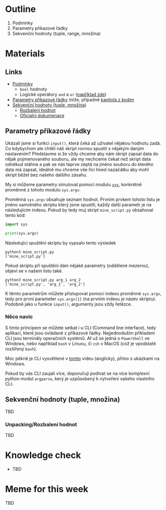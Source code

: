 # Outline

1. Podmínky
2. Parametry příkazové řádky
3. Sekvenční hodnoty (tuple, range, množina)

# Materials

## Links

- [Podmínky](https://kodim.cz/czechitas/uvod-do-progr/prvni-krucky/podminky)
  - `bool` hodnoty
  - Logické operátory `and` a `or` ([například zde](https://naucse.python.cz/lessons/beginners/and-or/))
- [Parametry příkazové řádky](#parametry-příkazové-řádky) (níže, případně [kapitola z kodim](https://kodim.cz/czechitas/python-data/zaklady-programovani/prvni-programy/#parametry-prikazove-radky)
- [Sekvenční hodnoty (tuple, množina)](#sekvenční-hodnoty-tuple-range-množina)
  - [Rozbalení hodnot](#unpackingrozbalení-hodnot)
  - [Oficialní dokumenace](https://docs.python.org/3/library/stdtypes.html#sequence-types-list-tuple-range)

## Parametry příkazové řádky

Ukázali jsme si funkci `input()`, která čeká až uživatel nějakou hodnotu zadá. Co kdybychom ale chtěli náš skript rovnou spustit s nějakým daným nastavením? Představme si že vždy chceme aby nám skript zapsal data do nějak pojmenovaného souboru, ale my nechceme čekat než skript data odněkud stáhne a pak se nás teprve zeptá na jméno souboru do kterého data má zapsat, ideálně mu chceme vše říci hned nazačátku aby mohl skript běžet bez našeho dalšího zásahu.

My si můžeme parametry simulovat pomocí modulu [`sys`](https://docs.python.org/3/library/sys.html#sys.argv), konkrétně proměnné z tohoto modulu `sys.argv`.

Proměnná `sys.argv` obsahuje seznam hodnot. Prvním prvkem tohoto listu je jméno samotného skriptu který jsme spustili, každý další parametr je na následujícím indexu. Pokud by tedy muj skript `mine_script.py` obsahoval tento kód:

```py
import sys

print(sys.argv)
```

Následující spuštění skriptu by vypsalo tento výsledek

```
python3 mine_script.py
['mine_script.py']
```

Pokud skriptu při spuštění dám nějaké parametry (oddělené mezerou), objeví se v našem listu také.

```
python3 mine_script.py arg_1 arg_2
['mine_script.py', 'arg_1', 'arg_2']
```

K těmto parametrům můžete přistupovat pomocí indexu proměnné `sys.argv`, tedy pro první parameter `sys.argv[1]` (na prvním indexu je název skriptu). Podobně jako u funkce `input()`, argumenty jsou vždy řetězce.

### Něco navíc

S tímto principem se můžete setkat i u CLI (Command line interface), tedy aplikací, které jsou ovládané z příkazové řádky. Nejjednoduším příkladem CLI jsou terminály operačních systémů. Ať už se jedná o `PowerShell` ve Windows, nebo například `bash` v Linuxu, či `zsh` v MacOS (což je vpodstatě rozšířený `bash`).

Moc pěkně je CLI vysvětlené v [tomto](https://youtu.be/mUXVBMhr7Xg) videu (anglicky), přímo s ukázkami na Windows.

Pokud by vás CLI zaujali více, doporučuji podívat se na více komplexní python modul `argparse`, kerý je uzpůsobený k vytvoření vašeho vlastního CLI.

## Sekvenční hodnoty (tuple, množina)

TBD

### Unpacking/Rozbalení hodnot

TBD

# Knowledge check

- TBD

# Meme for this week

TBD
